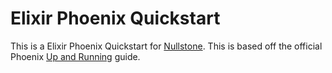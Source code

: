 # Elixir Phoenix Quickstart

This is a Elixir Phoenix Quickstart for [Nullstone](https://nullstone.io).
This is based off the official Phoenix [Up and Running](https://hexdocs.pm/phoenix/up_and_running.html) guide.

